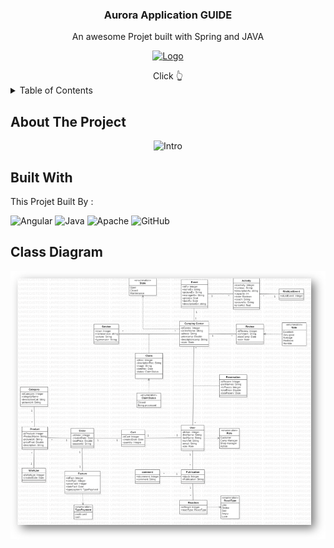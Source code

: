 <!-- PROJECT LOGO -->

<h3 align="center">Aurora Application GUIDE</h3>

  <p align="center">
    An awesome Projet built with Spring and JAVA
  <br/>
<div align="center">
  <a href="https://github.com/Dhaou-Jawhar/APP-SMART-ESPRIT/blob/master/pixmaps/User-Guide-SMART-ESPRIT.pdf">
    <img src="https://github.com/Dhaou-Jawhar/Pidev-Aurora/blob/master/src/main/resources/templates/assets/logo.gif" alt="Logo" />
  </a>
  
   </p> 
   Click 👆
</div>

<!-- TABLE OF CONTENTS -->
<details>
  <summary>Table of Contents</summary>
  <ol>
    <li>
      <a href="#about-the-project">About The Project</a>
      <ul>
        <li><a href="#built-with">Built With</a></li>
      </ul>
    </li>
    <li>
      <a href="#getting-started">Getting Started</a>
      <ul>
        <li><a href="#class-diagram">Class Diagram</a></li>
        <li><a href="#installation">Installation</a></li>
      </ul>
    </li>
    <li><a href="#usage">Usage</a></li>
    <li><a href="#roadmap">Roadmap</a></li>
    <li><a href="#contributing">Contributing</a></li>
    <li><a href="#license">License</a></li>
    <li><a href="#contact">Contact</a></li>
    <li><a href="#acknowledgments">Acknowledgments</a></li>
  </ol>
</details>
  
  
  <!-- ABOUT THE PROJECT -->
## About The Project

<p align="center">
<img src="https://github.com/Dhaou-Jawhar/Pidev-Aurora/blob/master/src/main/resources/templates/assets/app.gif" alt="Intro" />
</p>


<!-- ABOUT THE PROJECT -->
## Built With 

This Projet Built By : <br>

![Angular](https://img.shields.io/badge/angular-%23DD0031.svg?style=for-the-badge&logo=angular&logoColor=white)
![Java](https://img.shields.io/badge/java-%23ED8B00.svg?style=for-the-badge&logo=java&logoColor=white)
![Apache](https://img.shields.io/badge/apache-%23D42029.svg?style=for-the-badge&logo=apache&logoColor=white)
![GitHub](https://img.shields.io/badge/github-%23121011.svg?style=for-the-badge&logo=github&logoColor=white)

## Class Diagram
<p align="center">
<img src="https://github.com/Dhaou-Jawhar/Pidev-Aurora/blob/master/src/main/resources/templates/assets/class-diag.png" alt="Intro" />
</p>


